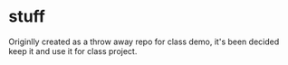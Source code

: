 # stuff

Originlly created as a throw away repo for class demo, it's been decided keep it and use it for class project.
